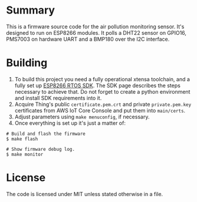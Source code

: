 # Summary

This is a firmware source code for the air pollution monitoring sensor. It's designed to run on ESP8266 modules. It polls a DHT22 sensor on GPIO16, PMS7003 on hardware UART and a BMP180 over the I2C interface.

# Building

1. To build this project you need a fully operational xtensa toolchain, and a fully set up [ESP8266 RTOS SDK](https://github.com/espressif/ESP8266_RTOS_SDK). The SDK page describes the steps necessary to achieve that. Do not forget to create a python environment and install SDK requirements into it.
2. Acquire Thing's public `certificate.pem.crt` and private `private.pem.key` certificates from AWS IoT Core Console and put them into `main/certs`.
3. Adjust parameters using `make menuconfig`, if necessary.
4. Once everything is set up it's just a matter of:
```
# Build and flash the firmware
$ make flash

# Show firmware debug log.
$ make monitor
```

# License

The code is licensed under MIT unless stated otherwise in a file.
